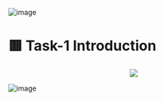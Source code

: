 ![image](https://user-images.githubusercontent.com/94435318/161430119-3b4a5d00-0d32-4fbf-8b6b-4979c8dfea2c.png)

# 🟥 Task-1 Introduction

             
 <p align="center">
  <img src="(https://user-images.githubusercontent.com/94435318/161430211-e8ee1d52-4c2f-4eec-9a1c-34602d7be087.png">
</p> 

![image](https://user-images.githubusercontent.com/94435318/161430211-e8ee1d52-4c2f-4eec-9a1c-34602d7be087.png)
